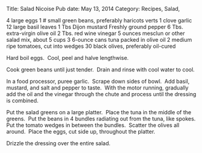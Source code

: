 Title: Salad Nicoise
Pub date: May 13, 2014
Category: Recipes, Salad, 

4 large eggs
1 # small green beans, preferably haricots verts
1 clove garlic
12 large basil leaves
1 Tbs Dijon mustard
Freshly ground pepper
6 Tbs. extra-virgin olive oil
2 Tbs. red wine vinegar
5 ounces mesclun or other salad mix, about 5 cups
3 6-ounce cans tuna packed in olive oil
2 medium ripe tomatoes, cut into wedges
30 black olives, preferably oil-cured

Hard boil eggs.  Cool, peel and halve lengthwise.

Cook green beans until just tender.  Drain and rinse with cool water to cool.

In a food processor, puree garlic.  Scrape down sides of bowl.  Add basil, mustard, and salt and pepper to taste.  With the motor running, gradually add the oil and the vinegar through the chute and process until the dressing is combined.

Put the salad greens on a large platter.  Place the tuna in the middle of the greens.  Put the beans in 4 bundles radiating out from the tuna, like spokes.  Put the tomato wedges in between the bundles.  Scatter the olives all around.  Place the eggs, cut side up, throughout the platter.

Drizzle the dressing over the entire salad.

&nbsp;